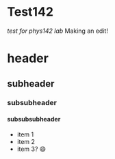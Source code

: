 # Test142
*test for phys142 lab*
Making an edit!
# header
## subheader
### subsubheader
#### subsubsubheader
- item 1
- item 2
- item 3?
😄
